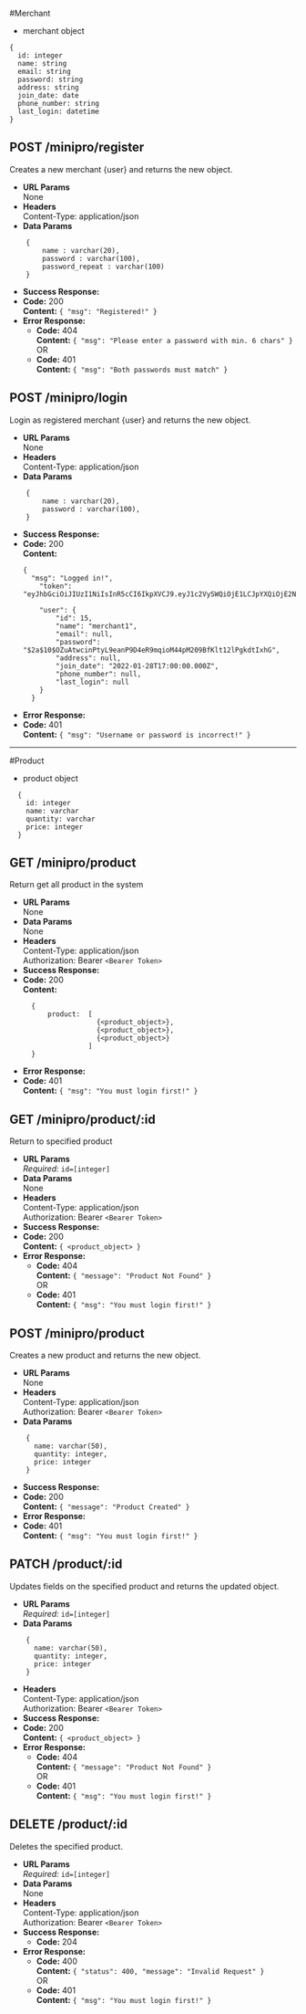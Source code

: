 #Merchant
* merchant object
```
{
  id: integer
  name: string
  email: string
  password: string
  address: string
  join_date: date
  phone_number: string
  last_login: datetime 
}
```
**POST /minipro/register**
----
  Creates a new merchant {user} and returns the new object.
* **URL Params**  
  None
* **Headers**  
  Content-Type: application/json  
* **Data Params**  
```
    {
        name : varchar(20),
        password : varchar(100),
        password_repeat : varchar(100)
    }
```
* **Success Response:**  
* **Code:** 200  
  **Content:**  `{ "msg": "Registered!" }` 
* **Error Response:**  
  * **Code:** 404  
  **Content:** `{ "msg": "Please enter a password with min. 6 chars" }`  
  OR  
  * **Code:** 401  
  **Content:** `{ "msg": "Both passwords must match" }`

**POST /minipro/login**
----
  Login as registered merchant {user} and returns the new object.
* **URL Params**  
  None
* **Headers**  
  Content-Type: application/json  
* **Data Params**  
```
    {
        name : varchar(20),
        password : varchar(100),
    }
```
* **Success Response:**  
* **Code:** 200  
  **Content:**  
  ```
  {       
    "msg": "Logged in!",
      "token": "eyJhbGciOiJIUzI1NiIsInR5cCI6IkpXVCJ9.eyJ1c2VySWQiOjE1LCJpYXQiOjE2NDM0MjcyMzMsImV4cCI6MTY0NDAzMjAzM30.u_qWwYmo7kLRViA8d34j7X9fw5KXDSeYewnjMP_mtE4",
      
      "user": {
          "id": 15,
          "name": "merchant1",
          "email": null,
          "password": "$2a$10$OZuAtwcinPtyL9eanP9D4eR9mqioM44pM209BfKlt12lPgkdtIxhG",
          "address": null,
          "join_date": "2022-01-28T17:00:00.000Z",
          "phone_number": null,
          "last_login": null
      } 
    }
    ```
* **Error Response:**
* **Code:** 401  
**Content:** `{ "msg": "Username or password is incorrect!" }`
----
#Product
* product object
```
  {
    id: integer
    name: varchar
    quantity: varchar
    price: integer
  }
```
**GET /minipro/product**
----
  Return get all product in the system
* **URL Params**  
  None
* **Data Params**  
  None
* **Headers**  
  Content-Type: application/json  
  Authorization: Bearer `<Bearer Token>`
* **Success Response:**  
* **Code:** 200  
  **Content:**  
  ```
    { 
        product:  [
                    {<product_object>},
                    {<product_object>},
                    {<product_object>}
                  ]
    }
  ``` 
* **Error Response:**
 * **Code:** 401  
  **Content:** `{ "msg": "You must login first!" }`

**GET /minipro/product/:id**
----
  Return to specified product
* **URL Params**  
  *Required:* `id=[integer]`
* **Data Params**  
  None
* **Headers**  
  Content-Type: application/json  
  Authorization: Bearer `<Bearer Token>`
* **Success Response:**  
* **Code:** 200  
  **Content:**  `{ <product_object> }` 
* **Error Response:**  
  * **Code:** 404  
  **Content:** `{ "message": "Product Not Found" }`  
  OR  
  * **Code:** 401  
  **Content:** `{ "msg": "You must login first!" }`

**POST /minipro/product**
----
  Creates a new product and returns the new object.
* **URL Params**  
  None
* **Headers**  
  Content-Type: application/json  
  Authorization: Bearer `<Bearer Token>`
* **Data Params**  
```
    {
      name: varchar(50),
      quantity: integer,
      price: integer
    }
```
* **Success Response:**  
* **Code:** 200  
  **Content:**  `{ "message": "Product Created" }` 
* **Error Response:**
* **Code:** 401  
  **Content:** `{ "msg": "You must login first!" }`

**PATCH /product/:id**
----
  Updates fields on the specified product and returns the updated object.
* **URL Params**  
  *Required:* `id=[integer]`
* **Data Params**  
```
    {
      name: varchar(50),
      quantity: integer,
      price: integer
    }
```
* **Headers**  
  Content-Type: application/json  
  Authorization: Bearer `<Bearer Token>`
* **Success Response:** 
* **Code:** 200  
  **Content:**  `{ <product_object> }`  
* **Error Response:**  
  * **Code:** 404  
  **Content:** `{ "message": "Product Not Found" }`  
  OR  
  * **Code:** 401  
  **Content:** `{ "msg": "You must login first!" }`


**DELETE /product/:id**
----
  Deletes the specified product.
* **URL Params**  
  *Required:* `id=[integer]`
* **Data Params**  
  None
* **Headers**  
  Content-Type: application/json  
  Authorization: Bearer `<Bearer Token>`
* **Success Response:** 
  * **Code:** 204 
* **Error Response:**  
  * **Code:** 400  
  **Content:** `{ "status": 400, "message": "Invalid Request" }`  
  OR  
  * **Code:** 401  
  **Content:** `{ "msg": "You must login first!" }`



